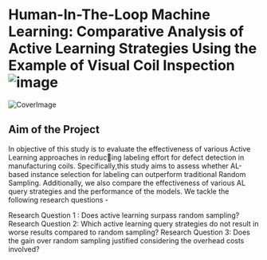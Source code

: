# Human-In-The-Loop Machine Learning: Comparative Analysis of Active Learning Strategies Using the Example of Visual Coil Inspection![image](https://github.com/user-attachments/assets/fcde7f5e-cc2f-49b8-8b3c-8040a429d423)
![CoverImage](https://github.com/user-attachments/assets/155ce355-9e7f-4b64-9724-3b994be21dd6)
## Aim of the Project
In objective of this study is to evaluate the effectiveness of various Active Learning approaches in reducing labeling effort for defect detection in manufacturing coils. Specifically,this study aims to assess whether AL-based instance selection for labeling can outperform traditional Random Sampling. Additionally, we also compare the effectiveness of various AL query strategies and the performance of the models. We tackle the following research questions -

Research Question 1 : Does active learning surpass random sampling?
Research Question 2: Which active learning query strategies do not result in worse results compared to random sampling?
Research Question 3: Does the gain over random sampling justified considering the overhead costs involved?
